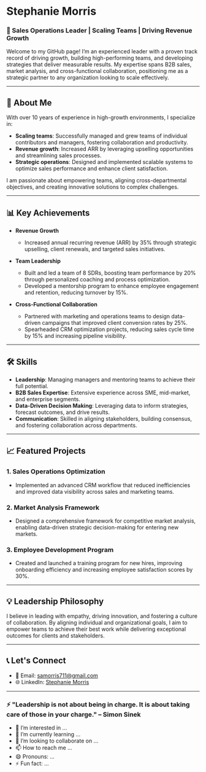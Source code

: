 # Stephanie Morris  

### 🚀 Sales Operations Leader | Scaling Teams | Driving Revenue Growth  

Welcome to my GitHub page! I’m an experienced leader with a proven track record of driving growth, building high-performing teams, and developing strategies that deliver measurable results. My expertise spans B2B sales, market analysis, and cross-functional collaboration, positioning me as a strategic partner to any organization looking to scale effectively.

---

## 🌟 About Me  

With over 10 years of experience in high-growth environments, I specialize in:  
- **Scaling teams**: Successfully managed and grew teams of individual contributors and managers, fostering collaboration and productivity.  
- **Revenue growth**: Increased ARR by leveraging upselling opportunities and streamlining sales processes.  
- **Strategic operations**: Designed and implemented scalable systems to optimize sales performance and enhance client satisfaction.  

I am passionate about empowering teams, aligning cross-departmental objectives, and creating innovative solutions to complex challenges.

---

## 📊 Key Achievements  

- **Revenue Growth**  
   - Increased annual recurring revenue (ARR) by 35% through strategic upselling, client renewals, and targeted sales initiatives.  

- **Team Leadership**  
   - Built and led a team of 8 SDRs, boosting team performance by 20% through personalized coaching and process optimization.  
   - Developed a mentorship program to enhance employee engagement and retention, reducing turnover by 15%.  

- **Cross-Functional Collaboration**  
   - Partnered with marketing and operations teams to design data-driven campaigns that improved client conversion rates by 25%.  
   - Spearheaded CRM optimization projects, reducing sales cycle time by 15% and increasing pipeline visibility.

---

## 🛠️ Skills  

- **Leadership**: Managing managers and mentoring teams to achieve their full potential.  
- **B2B Sales Expertise**: Extensive experience across SME, mid-market, and enterprise segments.  
- **Data-Driven Decision Making**: Leveraging data to inform strategies, forecast outcomes, and drive results.  
- **Communication**: Skilled in aligning stakeholders, building consensus, and fostering collaboration across departments.  

---

## 📈 Featured Projects  

### 1. **Sales Operations Optimization**  
   - Implemented an advanced CRM workflow that reduced inefficiencies and improved data visibility across sales and marketing teams.  

### 2. **Market Analysis Framework**  
   - Designed a comprehensive framework for competitive market analysis, enabling data-driven strategic decision-making for entering new markets.  

### 3. **Employee Development Program**  
   - Created and launched a training program for new hires, improving onboarding efficiency and increasing employee satisfaction scores by 30%.  

---

## 💡 Leadership Philosophy  

I believe in leading with empathy, driving innovation, and fostering a culture of collaboration. By aligning individual and organizational goals, I aim to empower teams to achieve their best work while delivering exceptional outcomes for clients and stakeholders.  

---

## 📞 Let's Connect  

- 📧 Email: [samorris711@gmail.com](mailto:samorris711@gmail.com)  
- 🌐 LinkedIn: [Stephanie Morris](https://www.linkedin.com/in/stephanie-morris)  

---

### ⚡ "Leadership is not about being in charge. It is about taking care of those in your charge." – Simon Sinek  

- 👀 I’m interested in ...
- 🌱 I’m currently learning ...
- 💞️ I’m looking to collaborate on ...
- 📫 How to reach me ...
- 😄 Pronouns: ...
- ⚡ Fun fact: ...

<!---
StephanieMorris-pepperminttea/StephanieMorris-pepperminttea is a ✨ special ✨ repository because its `README.md` (this file) appears on your GitHub profile.
You can click the Preview link to take a look at your changes.
--->
